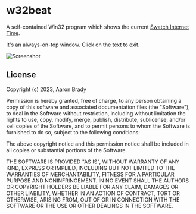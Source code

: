 w32beat
=======

A self-contained Win32 program which shows the current [Swatch Internet Time][1].

It's an always-on-top window. Click on the text to exit.

![Screenshot](https://github.com/insom/w32beat/blob/main/screenshot.png?raw=true)

[1]: https://en.wikipedia.org/wiki/Swatch_Internet_Time

License
-------

Copyright (c) 2023, Aaron Brady

Permission is hereby granted, free of charge, to any person obtaining a copy
of this software and associated documentation files (the "Software"), to deal
in the Software without restriction, including without limitation the rights
to use, copy, modify, merge, publish, distribute, sublicense, and/or sell
copies of the Software, and to permit persons to whom the Software is
furnished to do so, subject to the following conditions:

The above copyright notice and this permission notice shall be included in
all copies or substantial portions of the Software.

THE SOFTWARE IS PROVIDED "AS IS", WITHOUT WARRANTY OF ANY KIND, EXPRESS OR
IMPLIED, INCLUDING BUT NOT LIMITED TO THE WARRANTIES OF MERCHANTABILITY,
FITNESS FOR A PARTICULAR PURPOSE AND NONINFRINGEMENT. IN NO EVENT SHALL THE
AUTHORS OR COPYRIGHT HOLDERS BE LIABLE FOR ANY CLAIM, DAMAGES OR OTHER
LIABILITY, WHETHER IN AN ACTION OF CONTRACT, TORT OR OTHERWISE, ARISING FROM,
OUT OF OR IN CONNECTION WITH THE SOFTWARE OR THE USE OR OTHER DEALINGS IN
THE SOFTWARE.
